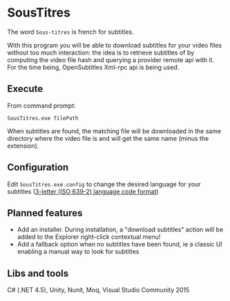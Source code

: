 # SousTitres
The word `Sous-titres` is french for subtitles. 

With this program you will be able to download subtitles for your video files without
too much interaction: the idea is to retrieve subtitles of by computing the video file hash and querying a provider remote api with it. For the time being, OpenSubtitles Xml-rpc api is being used.

## Execute

From command prompt:

    SousTitres.exe filePath

When subtitles are found, the matching file will be downloaded in the same directory where the video file is and will get the same name (minus the extension).

## Configuration

Edit `SousTitres.exe.config` to change the desired language for your subtitles ([3-letter (ISO 639-2) language code format](https://en.wikipedia.org/wiki/List_of_ISO_639-2_codes))

## Planned features

- Add an installer. During installation, a "download subtitles" action will be added to the Explorer right-click contextual menu!
- Add a fallback option when no subtitles have been found, ie a classic UI enabling a manual way to look for subtitles

## Libs and tools

C# (.NET 4.5), Unity, Nunit, Moq, Visual Studio Community 2015